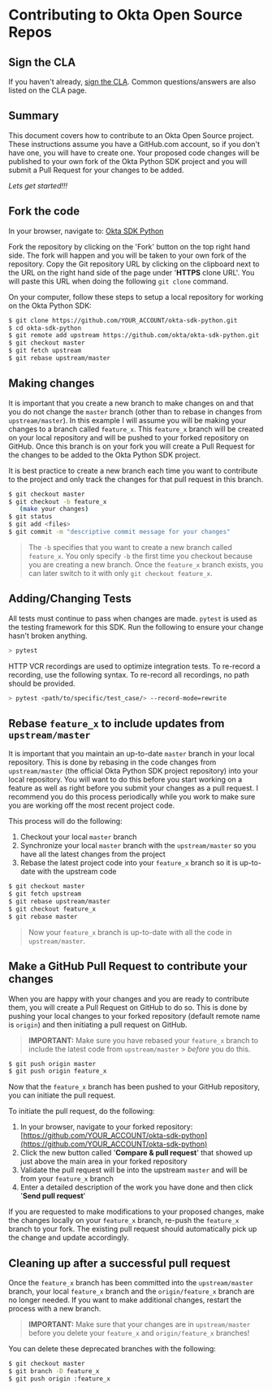 # Contributing to Okta Open Source Repos

## Sign the CLA

If you haven't already, [sign the CLA](https://developer.okta.com/cla/). Common questions/answers are also listed on the CLA page.

## Summary

This document covers how to contribute to an Okta Open Source project. These instructions assume you have a GitHub.com account, so if you don't have one, you will have to create one. Your proposed code changes will be published to
your own fork of the Okta Python SDK project and you will submit a Pull Request for your changes to be added.

_Lets get started!!!_

## Fork the code

In your browser, navigate to: <a href="https://github.com/okta/okta-sdk-python/tree/master" target="_blank">Okta SDK Python</a>

Fork the repository by clicking on the 'Fork' button on the top right hand side. The fork will happen and you will be taken to your own fork of the repository. Copy the Git repository URL by clicking on the clipboard next to the URL on the right hand side of the page under '**HTTPS** clone URL'. You will paste this URL when doing the following `git clone` command.

On your computer, follow these steps to setup a local repository for working on the Okta Python SDK:

```bash
$ git clone https://github.com/YOUR_ACCOUNT/okta-sdk-python.git
$ cd okta-sdk-python
$ git remote add upstream https://github.com/okta/okta-sdk-python.git
$ git checkout master
$ git fetch upstream
$ git rebase upstream/master
```

## Making changes

It is important that you create a new branch to make changes on and that you do not change the `master` branch (other than to rebase in changes from `upstream/master`). In this example I will assume you will be making your changes to a branch called `feature_x`. This `feature_x` branch will be created on your local repository and will be pushed to your forked repository on GitHub. Once this branch is on your fork you will create a Pull Request for the changes to be added to the Okta Python SDK project.

It is best practice to create a new branch each time you want to contribute to the project and only track the changes for that pull request in this branch.

```bash
$ git checkout master
$ git checkout -b feature_x
   (make your changes)
$ git status
$ git add <files>
$ git commit -m "descriptive commit message for your changes"
```

> The `-b` specifies that you want to create a new branch called `feature_x`. You only specify `-b` the first time you checkout because you are creating a new branch. Once the `feature_x` branch exists, you can later switch to it with only `git checkout feature_x`.

## Adding/Changing Tests

All tests must continue to pass when changes are made. `pytest` is used as the testing framework for this SDK. Run the following to ensure your change hasn't broken anything.

```bash
> pytest
```

HTTP VCR recordings are used to optimize integration tests. To re-record a recording, use the following syntax. To re-record all recordings, no path should be provided.

```bash
> pytest <path/to/specific/test_case/> --record-mode=rewrite
```

## Rebase `feature_x` to include updates from `upstream/master`

It is important that you maintain an up-to-date `master` branch in your local repository. This is done by rebasing in
the code changes from `upstream/master` (the official Okta Python SDK project repository) into your local repository.
You will want to do this before you start working on a feature as well as right before you submit your changes as a pull request. I recommend you do this process periodically while you work to make sure you are working off the most recent project code.

This process will do the following:

1. Checkout your local `master` branch
2. Synchronize your local `master` branch with the `upstream/master` so you have all the latest changes from the
   project
3. Rebase the latest project code into your `feature_x` branch so it is up-to-date with the upstream code

```bash
$ git checkout master
$ git fetch upstream
$ git rebase upstream/master
$ git checkout feature_x
$ git rebase master
```

> Now your `feature_x` branch is up-to-date with all the code in `upstream/master`.

## Make a GitHub Pull Request to contribute your changes

When you are happy with your changes and you are ready to contribute them, you will create a Pull Request on GitHub to do so. This is done by pushing your local changes to your forked repository (default remote name is `origin`) and then initiating a pull request on GitHub.

> **IMPORTANT:** Make sure you have rebased your `feature_x` branch to include the latest code from `upstream/master` > _before_ you do this.

```bash
$ git push origin master
$ git push origin feature_x
```

Now that the `feature_x` branch has been pushed to your GitHub repository, you can initiate the pull request.

To initiate the pull request, do the following:

1. In your browser, navigate to your forked repository: [https://github.com/YOUR_ACCOUNT/okta-sdk-python](https://github.com/YOUR_ACCOUNT/okta-sdk-python)
2. Click the new button called '**Compare & pull request**' that showed up just above the main area in your forked repository
3. Validate the pull request will be into the upstream `master` and will be from your `feature_x` branch
4. Enter a detailed description of the work you have done and then click '**Send pull request**'

If you are requested to make modifications to your proposed changes, make the changes locally on your `feature_x` branch, re-push the `feature_x` branch to your fork. The existing pull request should automatically pick up the change and update accordingly.

## Cleaning up after a successful pull request

Once the `feature_x` branch has been committed into the `upstream/master` branch, your local `feature_x` branch and
the `origin/feature_x` branch are no longer needed. If you want to make additional changes, restart the process with a new branch.

> **IMPORTANT:** Make sure that your changes are in `upstream/master` before you delete your `feature_x` and
> `origin/feature_x` branches!

You can delete these deprecated branches with the following:

```bash
$ git checkout master
$ git branch -D feature_x
$ git push origin :feature_x
```

